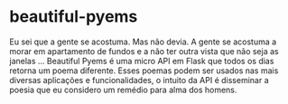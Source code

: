 # beautiful-pyems
Eu sei que a gente se acostuma. Mas não devia.  A gente se acostuma a morar em apartamento de fundos e a não ter outra vista que não seja as janelas ... Beautiful Pyems é uma micro API em Flask que todos os dias retorna um poema diferente. Esses poemas podem ser usados nas mais diversas aplicações e funcionalidades, o intuito da API é disseminar a poesia que eu considero um remédio para alma dos homens.

